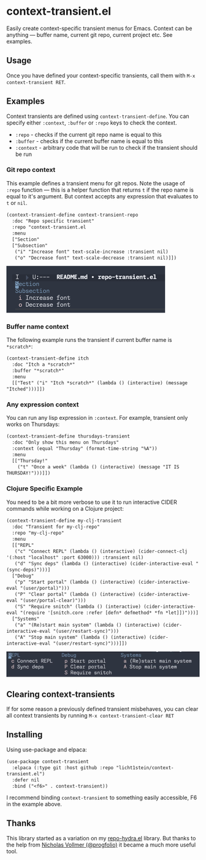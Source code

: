 # context-transient.el
Easily create context-specific transient menus for Emacs. Context can be anything — buffer name, current git repo, current project etc. See examples.

## Usage
Once you have defined your context-specific transients, call them with `M-x context-transient RET`.

## Examples
Context transients are defined using `context-transient-define`. You can specify either `:context`, `:buffer` or `:repo` keys to check the context. 
- `:repo` - checks if the current git repo name is equal to this
- `:buffer` - checks if the current buffer name is equal to this
- `:context` - arbitrary code that will be run to check if the transient should be run

### Git repo context
This example defines a transient menu for git repos. Note the usage of `:repo` function — this is a helper function that returns `t` if the repo name is equal to it's argument. But context accepts any expression that evaluates to `t` or `nil`.
```elisp
(context-transient-define context-transient-repo
  :doc "Repo specific transient"
  :repo "context-transient.el
  :menu
  ["Section"
  ["Subsection"
   ("i" "Increase font" text-scale-increase :transient nil)
   ("o" "Decrease font" text-scale-decrease :transient nil)]])
  ```
 ![](./img/example-1.png)

### Buffer name context
The following example runs the transient if current buffer name is `*scratch*`:
```elisp
(context-transient-define itch
  :doc "Itch a *scratch*"
  :buffer "*scratch*"
  :menu
  [["Test" ("i" "Itch *scratch*" (lambda () (interactive) (message "Itched")))]])
```

### Any expression context
You can run any lisp expression in `:context`. For example, transient only works on Thursdays:

```elisp
(context-transient-define thursdays-transient
  :doc "Only show this menu on Thursdays"
  :context (equal "Thursday" (format-time-string "%A"))
  :menu
  [["Thursday!"
    ("t" "Once a week" (lambda () (interactive) (message "IT IS THURSDAY!")))]])
 ``` 

### Clojure Specific Example
You need to be a bit more verbose to use it to run interactive CIDER commands while working on a Clojure project:
```elisp
(context-transient-define my-clj-transient
  :doc "Transient for my-clj-repo"
  :repo "my-clj-repo"
  :menu 
  [["REPL"
   ("c" "Connect REPL" (lambda () (interactive) (cider-connect-clj '(:host "localhost" :port 63000))) :transient nil)
   ("d" "Sync deps" (lambda () (interactive) (cider-interactive-eval "(sync-deps)")))]
  ["Debug"
   ("p" "Start portal" (lambda () (interactive) (cider-interactive-eval "(user/portal)")))
   ("P" "Clear portal" (lambda () (interactive) (cider-interactive-eval "(user/portal-clear)")))
   ("S" "Require snitch" (lambda () (interactive) (cider-interactive-eval "(require '[snitch.core :refer [defn* defmethod* *fn *let]])")))]
  ["Systems"
   ("a" "(Re)start main system" (lambda () (interactive) (cider-interactive-eval "(user/restart-sync)")))
   ("A" "Stop main system" (lambda () (interactive) (cider-interactive-eval "(user/restart-sync)")))]])
 ```
![](./img/example-2.png)

## Clearing context-transients
If for some reason a previously defined transient misbehaves, you can clear all context transients by running `M-x context-transient-clear RET`

## Installing
Using use-package and elpaca:
```elisp
(use-package context-transient
  :elpaca (:type git :host github :repo "licht1stein/context-transient.el")
  :defer nil
  :bind ("<f6>" . context-transient))
```
I recommend binding `context-transient` to something easily accessible, F6 in the example above.

## Thanks
This library started as a variation on my [repo-hydra.el](https://github.com/licht1stein/repo-hydra.el) library. But thanks to the help from [Nicholas Vollmer (@progfolio)](https://github.com/progfolio) it became a much more useful tool.
